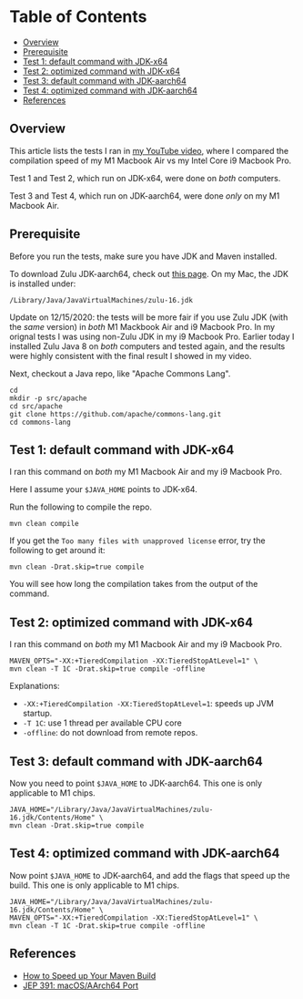 # Table of Contents
- [Overview](#overview)
- [Prerequisite](#prerequisite)
- [Test 1: default command with JDK-x64](#test-1-default-command-with-jdk-x64)
- [Test 2: optimized command with JDK-x64](#test-2-optimized-command-with-jdk-x64)
- [Test 3: default command with JDK-aarch64](#test-3-default-command-with-jdk-aarch64)
- [Test 4: optimized command with JDK-aarch64](#test-4-optimized-command-with-jdk-aarch64)
- [References](#references)

## Overview
This article lists the tests I ran in [my YouTube video](https://youtu.be/o6q8zPmfVLU),  where I compared the compilation speed of my M1 Macbook Air vs my Intel Core i9 Macbook Pro.

Test 1 and Test 2, which run on JDK-x64, were done on _both_ computers.

Test 3 and Test 4, which run on JDK-aarch64, were done _only_ on my M1 Macbook Air.

## Prerequisite
Before you run the tests, make sure you have JDK and Maven installed.

To download Zulu JDK-aarch64, check out [this page](https://www.azul.com/downloads/zulu-community/?os=macos&architecture=arm-64-bit&package=jdk). On my Mac, the JDK is installed under:
```
/Library/Java/JavaVirtualMachines/zulu-16.jdk
```

Update on 12/15/2020: the tests will be more fair if you use Zulu JDK (with the _same_ version) in _both_ M1 Mackbook Air and i9 Macbook Pro. In my orignal tests I was using non-Zulu JDK in my i9 Macbook Pro. Earlier today I installed Zulu Java 8 on _both_ computers and tested again, and the results were highly consistent with the final result I showed in my video. 

Next, checkout a Java repo, like "Apache Commons Lang".
```
cd
mkdir -p src/apache
cd src/apache
git clone https://github.com/apache/commons-lang.git
cd commons-lang
```
## Test 1: default command with JDK-x64

I ran this command on _both_ my M1 Macbook Air and my i9 Macbook Pro.

Here I assume your `$JAVA_HOME` points to JDK-x64.

Run the following to compile the repo.
```
mvn clean compile
```

If you get the `Too many files with unapproved license` error, try the following to get around it:
```
mvn clean -Drat.skip=true compile
```

You will see how long the compilation takes from the output of the command.

## Test 2: optimized command with JDK-x64

I ran this command on _both_ my M1 Macbook Air and my i9 Macbook Pro.

```
MAVEN_OPTS="-XX:+TieredCompilation -XX:TieredStopAtLevel=1" \
mvn clean -T 1C -Drat.skip=true compile -offline
```

Explanations:
- `-XX:+TieredCompilation -XX:TieredStopAtLevel=1`: speeds up JVM startup.
- `-T 1C`: use 1 thread per available CPU core
- `-offline`: do not download from remote repos.

## Test 3: default command with JDK-aarch64

Now you need to point `$JAVA_HOME` to JDK-aarch64. This one is only applicable to M1 chips.

```
JAVA_HOME="/Library/Java/JavaVirtualMachines/zulu-16.jdk/Contents/Home" \
mvn clean -Drat.skip=true compile
```

## Test 4: optimized command with JDK-aarch64

Now point `$JAVA_HOME` to JDK-aarch64, and add the flags that speed up the build. This one is only applicable to M1 chips.
```
JAVA_HOME="/Library/Java/JavaVirtualMachines/zulu-16.jdk/Contents/Home" \
MAVEN_OPTS="-XX:+TieredCompilation -XX:TieredStopAtLevel=1" \
mvn clean -T 1C -Drat.skip=true compile -offline
```

## References
- [How to Speed up Your Maven Build](https://www.jrebel.com/blog/how-to-speed-up-your-maven-build)
- [JEP 391: macOS/AArch64 Port](https://bugs.openjdk.java.net/browse/JDK-8251280)
